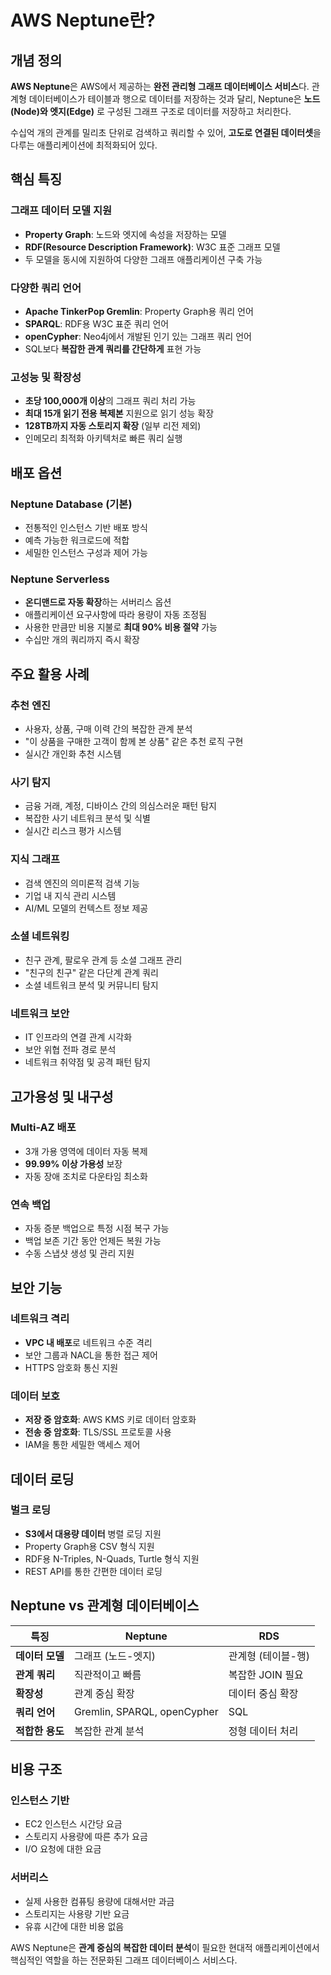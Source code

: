 # AWS Neptune란?

## 개념 정의
**AWS Neptune**은 AWS에서 제공하는 **완전 관리형 그래프 데이터베이스 서비스**다. 관계형 데이터베이스가 테이블과 행으로 데이터를 저장하는 것과 달리, Neptune은 **노드(Node)와 엣지(Edge)** 로 구성된 그래프 구조로 데이터를 저장하고 처리한다.

수십억 개의 관계를 밀리초 단위로 검색하고 쿼리할 수 있어, **고도로 연결된 데이터셋**을 다루는 애플리케이션에 최적화되어 있다.

## 핵심 특징

### **그래프 데이터 모델 지원**
- **Property Graph**: 노드와 엣지에 속성을 저장하는 모델
- **RDF(Resource Description Framework)**: W3C 표준 그래프 모델
- 두 모델을 동시에 지원하여 다양한 그래프 애플리케이션 구축 가능

### **다양한 쿼리 언어**
- **Apache TinkerPop Gremlin**: Property Graph용 쿼리 언어
- **SPARQL**: RDF용 W3C 표준 쿼리 언어  
- **openCypher**: Neo4j에서 개발된 인기 있는 그래프 쿼리 언어
- SQL보다 **복잡한 관계 쿼리를 간단하게** 표현 가능

### **고성능 및 확장성**
- **초당 100,000개 이상**의 그래프 쿼리 처리 가능
- **최대 15개 읽기 전용 복제본** 지원으로 읽기 성능 확장
- **128TB까지 자동 스토리지 확장** (일부 리전 제외)
- 인메모리 최적화 아키텍처로 빠른 쿼리 실행

## 배포 옵션

### **Neptune Database (기본)**
- 전통적인 인스턴스 기반 배포 방식
- 예측 가능한 워크로드에 적합
- 세밀한 인스턴스 구성과 제어 가능

### **Neptune Serverless**
- **온디맨드로 자동 확장**하는 서버리스 옵션
- 애플리케이션 요구사항에 따라 용량이 자동 조정됨
- 사용한 만큼만 비용 지불로 **최대 90% 비용 절약** 가능
- 수십만 개의 쿼리까지 즉시 확장

## 주요 활용 사례

### **추천 엔진**
- 사용자, 상품, 구매 이력 간의 복잡한 관계 분석
- "이 상품을 구매한 고객이 함께 본 상품" 같은 추천 로직 구현
- 실시간 개인화 추천 시스템

### **사기 탐지**
- 금융 거래, 계정, 디바이스 간의 의심스러운 패턴 탐지
- 복잡한 사기 네트워크 분석 및 식별
- 실시간 리스크 평가 시스템

### **지식 그래프**
- 검색 엔진의 의미론적 검색 기능
- 기업 내 지식 관리 시스템
- AI/ML 모델의 컨텍스트 정보 제공

### **소셜 네트워킹**
- 친구 관계, 팔로우 관계 등 소셜 그래프 관리
- "친구의 친구" 같은 다단계 관계 쿼리
- 소셜 네트워크 분석 및 커뮤니티 탐지

### **네트워크 보안**
- IT 인프라의 연결 관계 시각화
- 보안 위협 전파 경로 분석
- 네트워크 취약점 및 공격 패턴 탐지

## 고가용성 및 내구성

### **Multi-AZ 배포**
- 3개 가용 영역에 데이터 자동 복제
- **99.99% 이상 가용성** 보장
- 자동 장애 조치로 다운타임 최소화

### **연속 백업**
- 자동 증분 백업으로 특정 시점 복구 가능
- 백업 보존 기간 동안 언제든 복원 가능
- 수동 스냅샷 생성 및 관리 지원

## 보안 기능

### **네트워크 격리**
- **VPC 내 배포**로 네트워크 수준 격리
- 보안 그룹과 NACL을 통한 접근 제어
- HTTPS 암호화 통신 지원

### **데이터 보호**
- **저장 중 암호화**: AWS KMS 키로 데이터 암호화
- **전송 중 암호화**: TLS/SSL 프로토콜 사용
- IAM을 통한 세밀한 액세스 제어

## 데이터 로딩

### **벌크 로딩**
- **S3에서 대용량 데이터** 병렬 로딩 지원
- Property Graph용 CSV 형식 지원
- RDF용 N-Triples, N-Quads, Turtle 형식 지원
- REST API를 통한 간편한 데이터 로딩

## Neptune vs 관계형 데이터베이스

| 특징 | Neptune | RDS |
|------|---------|-----|
| **데이터 모델** | 그래프 (노드-엣지) | 관계형 (테이블-행) |
| **관계 쿼리** | 직관적이고 빠름 | 복잡한 JOIN 필요 |
| **확장성** | 관계 중심 확장 | 데이터 중심 확장 |
| **쿼리 언어** | Gremlin, SPARQL, openCypher | SQL |
| **적합한 용도** | 복잡한 관계 분석 | 정형 데이터 처리 |

## 비용 구조

### **인스턴스 기반**
- EC2 인스턴스 시간당 요금
- 스토리지 사용량에 따른 추가 요금
- I/O 요청에 대한 요금

### **서버리스**
- 실제 사용한 컴퓨팅 용량에 대해서만 과금
- 스토리지는 사용량 기반 요금
- 유휴 시간에 대한 비용 없음

AWS Neptune은 **관계 중심의 복잡한 데이터 분석**이 필요한 현대적 애플리케이션에서 핵심적인 역할을 하는 전문화된 그래프 데이터베이스 서비스다.

